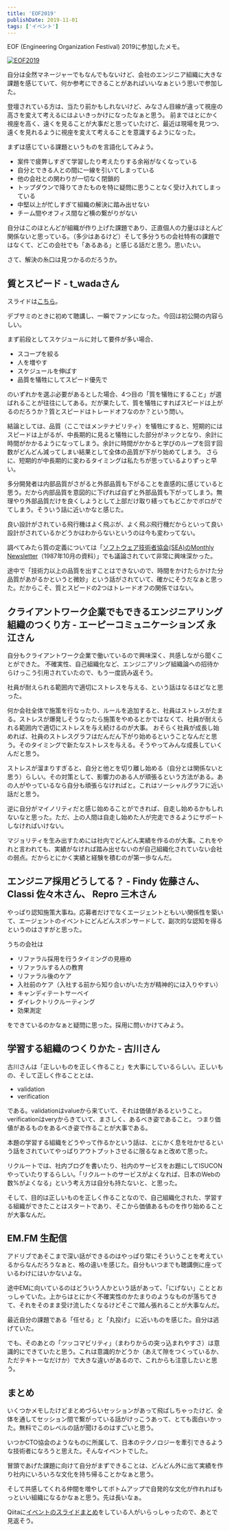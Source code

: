 ```yaml
---
title: 'EOF2019'
publishDate: 2019-11-01
tags: ['イベント']
---
```


EOF (Engineering Organization Festival) 2019に参加したメモ。

<p class="max-w-2xl my-11 mx-auto mb-7 mb-7 md:max-w-full">
<a href="https://eof.connpass.com/event/143794/https://eof.connpass.com/event/143794/">
<img class="mx-auto align-top" src="https://connpass-tokyo.s3.amazonaws.com/thumbs/3e/5b/3e5ba4ebcefa40e48c168a67fa015374.png" alt="EOF2019">
</a>
</p>

自分は全然マネージャーでもなんでもないけど、会社のエンジニア組織に大きな課題を感じていて、何か参考にできることがあればいいなぁという思いで参加した。

登壇されている方は、当たり前かもしれないけど、みなさん目線が違って視座の高さを変えて考えるにはよいきっかけになったなぁと思う。
前まではとにかく視座を高く、遠くを見ることが大事だと思っていたけど、最近は現場を見つつ、遠くを見れるように視座を変えて考えることを意識するようになった。

まずは感じている課題というものを言語化してみよう。

- 案件で疲弊しすぎて学習したり考えたりする余裕がなくなっている
- 自分とできる人との間に一線を引いてしまっている
- 他の会社との関わりが一切なく閉鎖的
- トップダウンで降りてきたものを特に疑問に思うことなく受け入れてしまっている
- 中堅以上が忙しすぎて組織の解決に踏み出せない
- チーム間やオフィス間など横の繋がりがない

自分はこのほとんどが組織が作り上げた課題であり、正直個人の力量はほとんど関係ないと思っている。（多少はあるけど）そして多分うちの会社特有の課題ではなくて、どこの会社でも「あるある」と感じる話だと思う。思いたい。

さて、解決の糸口は見つかるのだろうか。

## 質とスピード - t_wadaさん

スライドは[こちら](https://speakerdeck.com/twada/quality-and-speed)。

デブサミのときに初めて聴講し、一瞬でファンになった。今回は初公開の内容らしい。

まず前段としてスケジュールに対して要件が多い場合、

- スコープを絞る
- 人を増やす
- スケジュールを伸ばす
- 品質を犠牲にしてスピード優先で

のいずれかを選ぶ必要があるとした場合、4つ目の「質を犠牲にすること」が選ばれることが往往にしてある。だが果たして、質を犠牲にすればスピードは上がるのだろうか？質とスピードはトレードオフなのか？という問い。

結論としては、品質（ここではメンテナビリティ）を犠牲にすると、短期的にはスピードは上がるが、中長期的に見ると犠牲にした部分がネックとなり、余計に時間がかかるようになってしまう。余計に時間がかかると学びのループを回す回数がどんどん減ってしまい結果として全体の品質が下がり始めてしまう。
さらに、短期的が中長期的に変わるタイミングは私たちが思っているよりずっと早い。

多分開発者は内部品質がさがると外部品質も下がることを直感的に感じていると思う。だから内部品質を意図的に下げれば自ずと外部品質も下がってしまう。無理やり外部品質だけを良くしようとして上部だけ取り繕ってもどこかでボロがでてしまう。そういう話に近いかなと感じた。

良い設計がされている飛行機はよく飛ぶが、よく飛ぶ飛行機だからといって良い設計がされているかどうかはわからないというのは今も変わってない。

調べてみたら質の定義については「[ソフトウェア技術者協会(SEA)のMonthly Newsletter](https://www.sea.jp/office/seamail/1987/1987_10-12.pdf)（1987年10月の資料）」でも議論されていて非常に興味深かった。

途中で「技術力以上の品質を出すことはできないので、時間をかけたらかけた分品質があがるかというと微妙」という話がされていて、確かにそうだなぁと思った。だからこそ、質とスピードの2つはトレードオフの関係ではない。

## クライアントワーク企業でもできるエンジニアリング組織のつくり方 - エーピーコミュニケーションズ 永江さん

自分もクライアントワーク企業で働いているので興味深く、共感しながら聞くことができた。
不確実性、自己組織化など、エンジニアリング組織論への招待からけっこう引用されていたので、もう一度読み返そう。

社員が耐えられる範囲内で適切にストレスを与える、という話はなるほどなと思った。

何か会社全体で施策を行なったり、ルールを追加すると、社員はストレスがたまる。ストレスが爆発しそうなったら施策をやめるとかではなくて、社員が耐えられる範囲内で適切にストレスを与え続けるのが大事。
おそらく社員が成長し始めれば、社員のストレスグラフはだんだん下がり始めるということなんだと思う。そのタイミングで新たなストレスを与える。そうやってみんな成長していくんだと思う。

ストレスが溜まりすぎると、自分と他とを切り離し始める（自分とは関係ないと思う）らしい。その対策として、影響力のある人が頑張るという方法がある。あの人がやっているなら自分も頑張らなければと。これはソーシャルグラフに近い話だと思う。

逆に自分がマイノリティだと感じ始めることができれば、自走し始めるかもしれないなと思った。ただ、上の人間は自走し始めた人が完走できるようにサポートしなければいけない。

マジョリティを生み出すためには社内でどんどん実績を作るのが大事。これをやれと言われても、実績がなければ踏み出せないのが自己組織化されていない会社の弱点。だからとにかく実績と経験を積むのが第一歩なんだ。

## エンジニア採用どうしてる？ - Findy 佐藤さん、Classi 佐々木さん、 Repro 三木さん

やっぱり認知施策大事ね。応募者だけでなくエージェントともいい関係性を築いて、エージェントのイベントにどんどんスポンサードして、副次的な認知を得るというのはさすがと思った。

うちの会社は

- リファラル採用を行うタイミングの見極め 
- リファラルする人の教育
- リファラル後のケア
- 入社前のケア（入社する前から知り合いがいた方が精神的には入りやすい）
- キャンディテートサーベイ
- ダイレクトリクルーティング
- 効果測定

をできているのかなぁと疑問に思った。採用に問いかけてみよう。

## 学習する組織のつくりかた - 古川さん

古川さんは「正しいものを正しく作ること」を大事にしているらしい。正しいもの、そして正しく作ることとは、

- validation
- verification

である。validationはvalueから来ていて、それは価値があるということ。verificationはveryからきていて、まさしく、あるべき姿であること。
つまり価値があるものをあるべき姿で作ることが大事である。

本題の学習する組織をどうやって作るかという話は、とにかく息を吐かせるという話をされていてやっぱりアウトプットさせるに限るなぁと改めて思った。

リクルートでは、社内ブログを書いたり、社内のサービスをお題にしてISUCONやっていたりするらしい。「リクルートのサービスがよくなれば、日本のWebの数%がよくなる」という考え方は自分も持たないと、と思った。

そして、目的は正しいものを正しく作ることなので、自己組織化された、学習する組織ができたことはスタートであり、そこから価値あるものを作り始めることが大事なんだ。

## EM.FM 生配信

アドリブであそこまで深い話ができるのはやっぱり常にそういうことを考えているからなんだろうなぁと、格の違いを感じた。自分もいつまでも聴講側に座っているわけにはいかないよな。

途中EMに向いているのはどういう人かという話があって、「にげない」こととおっしゃていた。上からはとにかく不確実性のかたまりのようなものが落ちてきて、それをそのまま受け流したくなるけどそこで踏ん張れることが大事なんだ。

最近自分の課題である「任せる」と「丸投げ」 に近いものを感じた。自分は逃げていた。

でも、そのあとの「ツッコマビリティ」（まわりからの突っ込まれやすさ）は意識的にできていたと思う。これは意識的かどうか（あえて隙をつくっているか、ただテキトーなだけか）で大きな違いがあるので、これからも注意したいと思う。

## まとめ

いくつかメモしたけどまとめづらいセッションがあって飛ばしちゃったけど、全体を通してセッション間で繋がっている話がけっこうあって、とても面白いかった。無料でこのレベルの話が聞けるのはすごいと思う。

いつかCTO協会のようなものに所属して、日本のテクノロジーを牽引できるような技術者になろうと思えた。そんなイベントでした。

冒頭であげた課題に向けて自分がまずできることは、どんどん外に出て実績を作り社内にいろいろな文化を持ち帰ることかなぁと思う。

そして共感してくれる仲間を増やしてボトムアップで自発的な文化が作れればもっといい組織になるかなぁと思う。先は長いなぁ。

Qiitaに[イベントのスライドまとめ](https://qiita.com/YutaFujii0/items/025d7c9fecce350f46eb)をしている人がいらっしゃったので、あとで見返そう。
